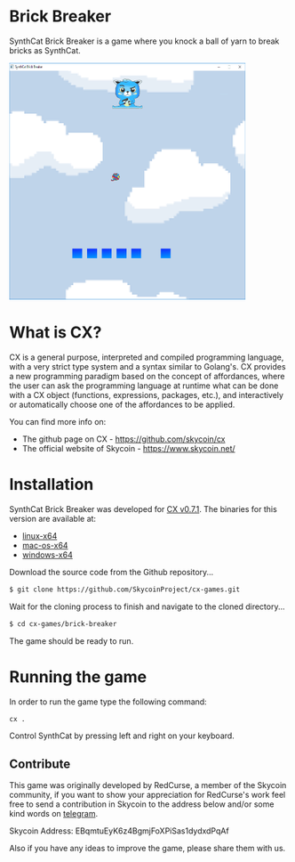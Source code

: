 # Brick Breaker

SynthCat Brick Breaker is a game where you knock a ball of yarn to break bricks as SynthCat.
<p float="left">
  <img height="425" width="425" src="assets/screenshots/preview.gif">
</p>

# What is CX?
CX is a general purpose, interpreted and compiled programming language, with a very strict type system and a syntax similar to Golang's. CX provides a new programming paradigm based on the concept of affordances, where the user can ask the programming language at runtime what can be done with a CX object (functions, expressions, packages, etc.), and interactively or automatically choose one of the affordances to be applied.

You can find more info on:
  - The github page on CX - https://github.com/skycoin/cx
  - The official website of Skycoin - https://www.skycoin.net/

# Installation
SynthCat Brick Breaker was developed for [CX v0.7.1](https://github.com/SkycoinProject/cx/releases/tag/v0.7.1).
The binaries for this version are available at:
  - [linux-x64](https://github.com/SkycoinProject/cx/releases/download/v0.7.1/cx-0.7.1-bin-linux-x64.zip)
  - [mac-os-x64](https://github.com/SkycoinProject/cx/releases/download/v0.7.1/cx-0.7.1-bin-macos-x64.zip)
  - [windows-x64](https://github.com/SkycoinProject/cx/releases/download/v0.7.1/cx-0.7.1-bin-windows-x64.zip)

Download the source code from the Github repository...
```sh
$ git clone https://github.com/SkycoinProject/cx-games.git
```

Wait for the cloning process to finish and navigate to the cloned directory...
```sh
$ cd cx-games/brick-breaker
```

The game should be ready to run.

# Running the game
In order to run the game type the following command:

```sh
cx .
```

Control SynthCat by pressing left and right on your keyboard.

## Contribute
This game was originally developed by RedCurse, a member of the Skycoin community,
if you want to show your appreciation for RedCurse's work feel free to send a
contribution in Skycoin to the address below and/or some kind words on [telegram](https://t.me/redcurse). <br/>

Skycoin Address: EBqmtuEyK6z4BgmjFoXPiSas1dydxdPqAf<br/>

Also if you have any ideas to improve the game, please share them with us.
